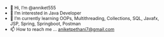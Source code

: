 - 👋 Hi, I’m @anniket555
- 👀 I’m interested in Java Developer
- 🌱 I’m currently learning OOPs, Multithreading, Collections, SQL, Javafx, JSP, Spring, Springboot, Postman
- 📫 How to reach me ... aniketpethani7@gmail.com

<!---
anniket555/anniket555 is a ✨ special ✨ repository because its `README.md` (this file) appears on your GitHub profile.
You can click the Preview link to take a look at your changes.
--->
